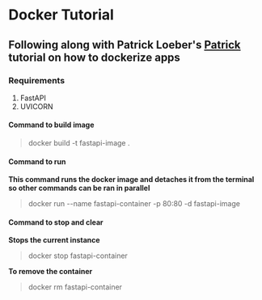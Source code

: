 # Docker Tutorial

## Following along with Patrick Loeber's [Patrick](https://www.youtube.com/watch?v=0H2miBK_gAk) tutorial on how to dockerize apps

### Requirements

1. FastAPI
2. UVICORN

#### Command to build image
> docker build -t fastapi-image .

#### Command to run
**This command runs the docker image and detaches it from the terminal so other commands can be ran in parallel**
> docker run --name fastapi-container -p 80:80 -d fastapi-image

#### Command to stop and clear
**Stops the current instance**
> docker stop fastapi-container

**To remove the container**
> docker rm fastapi-container